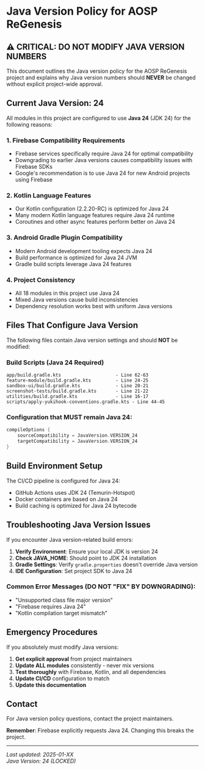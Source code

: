 # Java Version Policy for AOSP ReGenesis

## ⚠️ CRITICAL: DO NOT MODIFY JAVA VERSION NUMBERS

This document outlines the Java version policy for the AOSP ReGenesis project and explains why Java version numbers should **NEVER** be changed without explicit project-wide approval.

## Current Java Version: 24

All modules in this project are configured to use **Java 24** (JDK 24) for the following reasons:

### 1. Firebase Compatibility Requirements
- Firebase services specifically require Java 24 for optimal compatibility
- Downgrading to earlier Java versions causes compatibility issues with Firebase SDKs
- Google's recommendation is to use Java 24 for new Android projects using Firebase

### 2. Kotlin Language Features
- Our Kotlin configuration (2.2.20-RC) is optimized for Java 24
- Many modern Kotlin language features require Java 24 runtime
- Coroutines and other async features perform better on Java 24

### 3. Android Gradle Plugin Compatibility
- Modern Android development tooling expects Java 24
- Build performance is optimized for Java 24 JVM
- Gradle build scripts leverage Java 24 features

### 4. Project Consistency
- All 18 modules in this project use Java 24
- Mixed Java versions cause build inconsistencies
- Dependency resolution works best with uniform Java versions

## Files That Configure Java Version

The following files contain Java version settings and should **NOT** be modified:

### Build Scripts (Java 24 Required)
```
app/build.gradle.kts                    - Line 62-63
feature-module/build.gradle.kts         - Line 24-25  
sandbox-ui/build.gradle.kts             - Line 20-21
screenshot-tests/build.gradle.kts       - Line 21-22
utilities/build.gradle.kts              - Line 16-17
scripts/apply-yukihook-conventions.gradle.kts - Line 44-45
```

### Configuration that MUST remain Java 24:
```kotlin
compileOptions {
    sourceCompatibility = JavaVersion.VERSION_24
    targetCompatibility = JavaVersion.VERSION_24
}
```

## Build Environment Setup

The CI/CD pipeline is configured for Java 24:
- GitHub Actions uses JDK 24 (Temurin-Hotspot)
- Docker containers are based on Java 24
- Build caching is optimized for Java 24 bytecode

## Troubleshooting Java Version Issues

If you encounter Java version-related build errors:

1. **Verify Environment**: Ensure your local JDK is version 24
2. **Check JAVA_HOME**: Should point to JDK 24 installation  
3. **Gradle Settings**: Verify `gradle.properties` doesn't override Java version
4. **IDE Configuration**: Set project SDK to Java 24

### Common Error Messages (DO NOT "FIX" BY DOWNGRADING):
- "Unsupported class file major version"
- "Firebase requires Java 24"
- "Kotlin compilation target mismatch"

## Emergency Procedures

If you absolutely must modify Java versions:

1. **Get explicit approval** from project maintainers
2. **Update ALL modules** consistently - never mix versions
3. **Test thoroughly** with Firebase, Kotlin, and all dependencies
4. **Update CI/CD** configuration to match
5. **Update this documentation**

## Contact

For Java version policy questions, contact the project maintainers.

**Remember**: Firebase explicitly requests Java 24. Changing this breaks the project.

---
*Last updated: 2025-01-XX*  
*Java Version: 24 (LOCKED)*